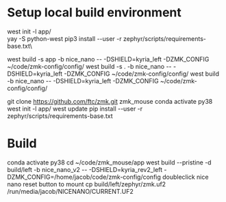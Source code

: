 # Setup local build environment

west init -l app/\
yay -S python-west
pip3 install --user -r zephyr/scripts/requirements-base.txt\

west build -s app -b nice_nano -- -DSHIELD=kyria_left -DZMK_CONFIG ~/code/zmk-config/config/
west build -s . -b nice_nano -- -DSHIELD=kyria_left -DZMK_CONFIG ~/code/zmk-config/config/
west build -b nice_nano -- -DSHIELD=kyria_left -DZMK_CONFIG ~/code/zmk-config/config/

git clone https://github.com/ftc/zmk.git zmk_mouse
conda activate py38
west init -l app/
west update
pip install --user -r zephyr/scripts/requirements-base.txt


# Build

conda activate py38
cd ~/code/zmk_mouse/app
west build --pristine -d build/left -b nice_nano_v2 -- -DSHIELD=kyria_rev2_left -DZMK_CONFIG=/home/jacob/code/zmk-config/config
doubleclick nice nano reset button to mount
cp build/left/zephyr/zmk.uf2 /run/media/jacob/NICENANO/CURRENT.UF2
